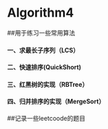 # Algorithm4
##用于练习一些常用算法
#### 一、求最长子序列（LCS）
#### 二、快速排序(QuickShort)
#### 三、红黑树的实现（RBTree）
#### 四、归并排序的实现（MergeSort）
##记录一些leetcoode的题目
